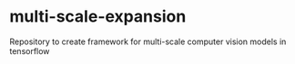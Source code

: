 # multi-scale-expansion
Repository to create framework for multi-scale computer vision models in tensorflow
